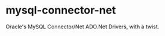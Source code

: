 mysql-connector-net
===================

Oracle's MySQL Connector/Net ADO.Net Drivers, with a twist.

